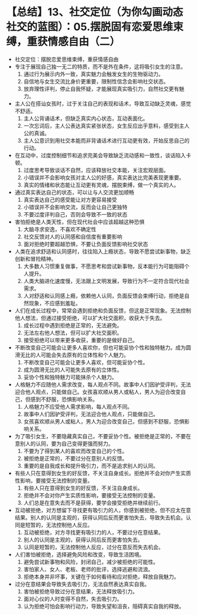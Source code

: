 # 【总结】13、社交定位（为你勾画动态社交的蓝图）：05.摆脱固有恋爱思维束缚，重获情感自由（二）

-   社交定位：摆脱恋爱思维束缚，重获情感自由
-   专注于展现自己独一无二的特质，而不是外在条件，这将吸引女生的注意。
    1.  通过行为展示内外一致，真实魅力会触发女生的生物驱动力。
    2.  自信地与女生交流比身价更重要，限制性信念会影响社交状态。
    3.  放弃理性评判，停止自我怀疑，才能展现真实吸引力，自然社交更有魅力。
-   主人公在搭讪女孩时，过于关注自己的表现和话术，导致互动缺乏灵魂，感觉不舒适。
    1.  主人公背诵话术，但缺乏真实内心状态，互动表面化。
    2.  一次忘词后，主人公表达真实紧张状态，女生反应出乎意料，感受到主人公的真诚。
    3.  主人公意识到用社交本能而非背诵话术进行互动更有效，开始反思自己的行动。
-   在互动中，过度控制细节和追求完美会导致缺乏流动感和一致性，谈话陷入卡顿。
    1.  过度思考导致谈话不自然，应该释放社交本能，关注宏观层面。
    2.  小错误并不会影响女孩对主人公的好感，真实表达比完美表现更重要。
    3.  真实的情绪和状态能让互动更有灵魂，摆脱束缚，做一个真实的人。
-   通过真实表达自己的状态，可以让与人交流更加顺畅
    1.  真实表达自己的感受能让对方更容易接受
    2.  小错误并不会影响交流，反而会让自己更独特
    3.  不要过度评判自己，否则会导致不一致的状态
-   害怕拒绝是人类天性，但在现代社会中应该超越这种恐惧
    1.  大脑寻求安逸，不喜欢不确定性
    2.  社交反馈对人的认同感和自信度有重要影响
    3.  面对拒绝时要超越恐惧，不要让负面反馈影响社交状态
-   人类在追求舒适和认同感时，往往陷入上瘾状态，导致不愿尝试新事物，缺乏创新和冒险精神。
    1.  大多数人习惯重复做事，不愿思考和尝试新事物，反本能行为可能阻碍个人提升。
    2.  人类大脑进化速度慢，无法跟上文明发展，导致行为不一定符合现代社会需求。
    3.  人对舒适和认同感上瘾，依赖他人认同，负面反馈会束缚行动，拒绝是自然现象，不应感到羞耻。
-   人们在成长过程中，常常会遇到拒绝和负面反馈，但这是正常现象。无法控制他人想法，但通过接受拒绝，可以扩大社交面积，收获大于失去。
    1.  成长过程中遇到拒绝是正常的，无法避免。
    2.  无法左右他人想法，但可以扩大社交面积。
    3.  接受拒绝可以带来更多收获，重要的是做好自己。
-   不断改变自己可能会让更多人喜欢你，但也可能妥协个性和独特魅力。成为圆滑无比的人可能会失去原有的立体性和个人魅力。
    1.  不断改变自己可能会让更多人喜欢，但可能妥协个性。
    2.  成为圆滑无比的人可能失去原有的立体性。
    3.  妥协个性和独特魅力可能抹杀个人魅力。
-   人格魅力不应随他人需求改变，每人观点不同。故事中人们因驴受评判，无法迎合他人观点，只能做自己。女孩喜欢顺从男人或粘人，男人为迎合改变自己，但感到不舒服，恐惧影响关系。
    1.  人格魅力不应受他人需求影响，每人观点不同。
    2.  故事中人们因驴受评判，无法迎合他人观点，只能做自己。
    3.  女孩喜欢顺从男人或粘人，男人为迎合改变自己，但感到不舒服，恐惧影响关系。
-   为了吸引女生，不要隐藏真实自己，不要妥协个性。被拒绝是正常的，不要在意别人的认同，要为自己变得更强而努力。
    1.  不要为了得到某人的喜欢而改变自己的个性。
    2.  被拒绝是正常的，不要过分在意别人的反馈。
    3.  重要的是自我成长和提升吸引力，而不是追求别人的认同。
-   有些人只在意得到女生的好反馈，不关注自身成长。拒绝并不会对你产生实质性影响，要接受无法控制的变量。
    1.  有些人只在意得到女生的好反馈，不关注自身成长。
    2.  拒绝并不会对你产生实质性影响，要接受无法控制的变量。
    3.  人们总是在意失去而不是获得，要学会接受拒绝并继续前行。
-   互动被拒绝，对方想留下寻找更有吸引力的人，你感到被拒绝，但不应太在意结果。别人的认同是主观的，获得认同后反而更害怕失去，导致失去机会。认同是短暂的，无法控制他人反应。 
    1.  互动被拒绝，对方寻找更有吸引力的人，不要过分在意结果。
    2.  别人的认同是主观的，获得认同后反而更害怕失去。
    3.  认同是短暂的，无法控制他人反应，过分在意反而失去机会。
-   人们害怕被拒绝，选择避免风险和改变，导致生活困境。
    1.  避免尝试新事物和风险，封闭自己，减少被拒绝的可能性。
    2.  害怕家人、女人、老板、老师的批评，选择逃避和流浪。
    3.  拒绝本身并非坏事，关键在于如何看待和应对拒绝，释放自我魅力。
-   过分在意结果会导致失去吸引力，无法自然表达真实自我。
    1.  害怕被拒绝导致过分在意结果，无法释放吸引力。
    2.  面对心仪的人时变得不自然，失去吸引力。
    3.  认为拒绝可怕会影响行动力，导致失望和沮丧，阻碍真实自我的释放。